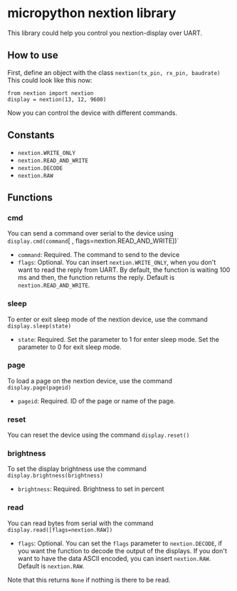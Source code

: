 # micropython nextion library
 This library could help you control you nextion-display over UART.
## How to use
First, define an object with the class `nextion(tx_pin, rx_pin, baudrate)`
This could look like this now:<br>
```
from nextion import nextion
display = nextion(13, 12, 9600) 
```
Now you can control the device with different commands.
## Constants
- `nextion.WRITE_ONLY`
- `nextion.READ_AND_WRITE`
- `nextion.DECODE`
- `nextion.RAW`
## Functions
### cmd
You can send a command over serial to the device using `display.cmd(command`[ , flags=nextion.READ_AND_WRITE])`<br>
- `command`: Required. The command to send to the device
- `flags`: Optional. You can insert `nextion.WRITE_ONLY`, when you don't want to read the reply from UART. By default, the function is waiting 100 ms and then, the function returns the reply.  Default is `nextion.READ_AND_WRITE`.
### sleep
To enter or exit sleep mode of the nextion device, use the command `display.sleep(state)`<br>
- `state`: Required. Set the parameter to 1 for enter sleep mode. Set the parameter to 0 for exit sleep mode.
### page
To load a page on the nextion device, use the command `display.page(pageid)`<br>
- `pageid`: Required. ID of the page or name of the page.
### reset
You can reset the device using the command `display.reset()`
### brightness
To set the display brightness use the command `display.brightness(brightness)`<br>
- `brightness`: Required. Brightness to set in percent
### read
You can read bytes from serial with the command `display.read([flags=nextion.RAW])`
- `flags`: Optional. You can set the `flags` parameter to `nextion.DECODE`, if you want the function to decode the output of the displays. If you don't want to have the data ASCII encoded, you can insert `nextion.RAW`. Default is `nextion.RAW`.

Note that this returns `None` if nothing is there to be read.
